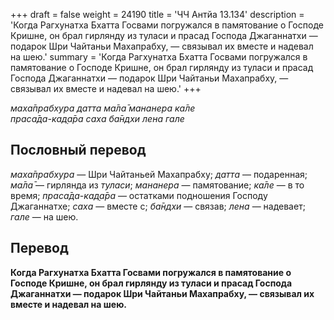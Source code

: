 +++
draft = false
weight = 24190
title = 'ЧЧ Антйа 13.134'
description = 'Когда Рагхунатха Бхатта Госвами погружался в памятование о Господе Кришне, он брал гирлянду из туласи и прасад Господа Джаганнатхи — подарок Шри Чайтаньи Махапрабху, — связывал их вместе и надевал на шею.'
summary = 'Когда Рагхунатха Бхатта Госвами погружался в памятование о Господе Кришне, он брал гирлянду из туласи и прасад Господа Джаганнатхи — подарок Шри Чайтаньи Махапрабху, — связывал их вместе и надевал на шею.'
+++

_маха̄прабхура датта ма̄ла̄ мананера ка̄ле  
праса̄да-кад̣а̄ра саха ба̄ндхи лена гале_

## Пословный перевод

_маха̄прабхура_ — Шри Чайтаньей Махапрабху; _датта_ — подаренная; _ма̄ла̄_ — гирлянда из _туласи_; _мананера_ — памятование; _ка̄ле_ — в то время; _праса̄да_\-_кад̣а̄ра_ — остатками подношения Господу Джаганнатхе; _саха_ — вместе с; _ба̄ндхи_ — связав; _лена_ — надевает; _гале_ — на шею.

## Перевод

**Когда Рагхунатха Бхатта Госвами погружался в памятование о Господе Кришне, он брал гирлянду из туласи и прасад Господа Джаганнатхи — подарок Шри Чайтаньи Махапрабху, — связывал их вместе и надевал на шею.**
